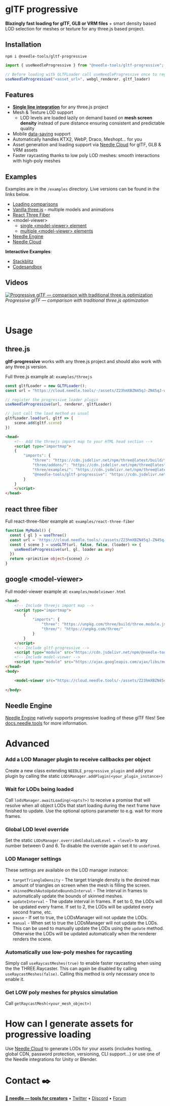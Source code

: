 # glTF progressive

**Blazingly fast loading for glTF, GLB or VRM files** + smart density based LOD selection for meshes or texture for any three.js based project.  

## Installation
`npm i @needle-tools/gltf-progressive`

```ts
import { useNeedleProgressive } from "@needle-tools/gltf-progressive";

// Before loading with GLTFLoader call useNeedleProgressive once to register the loader plugin
useNeedleProgressive("<asset_url>", webgl_renderer, gltf_loader)
```

## Features
- [**Single line integration**](#usage) for any three.js project
- Mesh & Texture LOD support
  - LOD levels are loaded lazily on demand based on **mesh screen density** instead of pure distance ensuring consistent and predictable quality
- Mobile [data-saving](https://developer.mozilla.org/en-US/docs/Web/API/NetworkInformation/saveData) support
- Automatically handles KTX2, WebP, Draco, Meshopt... for you 
- Asset generation and loading support via [Needle Cloud](https://cloud.needle.tools) for glTF, GLB & VRM assets
- Faster raycasting thanks to low poly LOD meshes: smooth interactions with high-poly meshes

## Examples

Examples are in the `/examples` directory. Live versions can be found in the links below.  

- [Loading comparisons](https://stackblitz.com/edit/gltf-progressive-comparison?file=package.json,index.html)
- [Vanilla three.js](https://engine.needle.tools/demos/gltf-progressive/threejs/) - multiple models and animations
- [React Three Fiber](https://engine.needle.tools/demos/gltf-progressive/r3f/)
- \<model-viewer\> 
  - [single \<model-viewer> element](https://engine.needle.tools/demos/gltf-progressive/modelviewer) 
  - [multiple \<model-viewer> elements](https://engine.needle.tools/demos/gltf-progressive/modelviewer-multiple)
- [Needle Engine](https://stackblitz.com/edit/needle-engine-gltf-progressive?file=src%2Fmain.ts)
- [Needle Cloud](https://cloud.needle.tools/view?file=Z23hmXBZN45qJ-ZN45qJ-world)

**Interactive Examples**:
- [Stackblitz](https://stackblitz.com/@marwie/collections/gltf-progressive)
- [Codesandbox](https://codesandbox.io/dashboard/sandboxes/gltf-progressive)


## Videos
<a href="https://youtu.be/7EjL0BRfIp8" target="_blank">![Progressive glTF — comparison with traditional three.js optimization
](https://engine.needle.tools/demos/gltf-progressive/video-comparison-throttled-thumbnail-1.webp)</a>  
*Progressive glTF — comparison with traditional three.js optimization* 
  
<br/>

# Usage

## three.js

**gltf-progressive** works with any three.js project and should also work with any three.js version.  

Full three.js example at: `examples/threejs`

```ts
const gltfLoader = new GLTFLoader();
const url = "https://cloud.needle.tools/-/assets/Z23hmXBZN45qJ-ZN45qJ-world/file";

// register the progressive loader plugin
useNeedleProgressive(url, renderer, gltfLoader)

// just call the load method as usual
gltfLoader.load(url, gltf => {
    scene.add(gltf.scene)
})
```

```html
<head>
    <!-- Add the threejs import map to your HTML head section -->
    <script type="importmap">
    {
        "imports": {
            "three": "https://cdn.jsdelivr.net/npm/three@latest/build/three.module.js",
            "three/addons/": "https://cdn.jsdelivr.net/npm/three@latest/examples/jsm/",
            "three/examples/": "https://cdn.jsdelivr.net/npm/three@latest/examples/",
            "@needle-tools/gltf-progressive": "https://cdn.jsdelivr.net/npm/@needle-tools/gltf-progressive/gltf-progressive.min.js"
        }
    }
    </script>
</head>
```


## react three fiber

Full react-three-fiber example at: `examples/react-three-fiber`

```ts
function MyModel() {
  const { gl } = useThree()
  const url = 'https://cloud.needle.tools/-/assets/Z23hmXBZN45qJ-ZN45qJ-world/file'
  const { scene } = useGLTF(url, false, false, (loader) => {
    useNeedleProgressive(url, gl, loader as any)
  })
  return <primitive object={scene} />
}
```

## google \<model-viewer\>

Full model-viewer example at: `examples/modelviewer.html`

```html
<head>
    <!-- Include threejs import map -->
    <script type="importmap">
        {
            "imports": {
                "three": "https://unpkg.com/three/build/three.module.js",
                "three/": "https://unpkg.com/three/"
            }
        }
    </script>
    <!-- Include gltf-progressive -->
    <script type="module" src="https://cdn.jsdelivr.net/npm/@needle-tools/gltf-progressive/gltf-progressive.min.js"></script>
    <!-- Include model-viewer -->
    <script type="module" src="https://ajax.googleapis.com/ajax/libs/model-viewer/3.4.0/model-viewer.min.js"></script>
</head>
<body>

    <model-viewer src="https://cloud.needle.tools/-/assets/Z23hmXBZN45qJ-ZN45qJ-world/file" camera-controls auto-rotate></model-viewer>
    
</body>
```

## Needle Engine

[Needle Engine](https://needle.tools) natively supports progressive loading of these glTF files! See [docs.needle.tools](https://docs.needle.tools) for more information. 


# Advanced

### Add a LOD Manager plugin to receive callbacks per object
Create a new class extending `NEEDLE_progressive_plugin` and add your plugin by calling the static `LODSManager.addPlugin(<your_plugin_instance>)`

### Wait for LODs being loaded
Call `lodsManager.awaitLoading(<opts?>)` to receive a promise that will resolve when all object LODs that start loading during the next frame have finished to update. Use the optional options parameter to e.g. wait for more frames.

### Global LOD level override
Set the static `LODsManager.overrideGlobalLodLevel = <level>` to any number between 0 and 6. To disable the override again set it to `undefined`.

### LOD Manager settings
These settings are available on the LOD manager instance:
- `targetTriangleDensity` -  The target triangle density is the desired max amount of triangles on screen when the mesh is filling the screen.  
- `skinnedMeshAutoUpdateBoundsInterval` - The interval in frames to automatically update the bounds of skinned meshes. 
- `updateInterval` - The update interval in frames. If set to 0, the LODs will be updated every frame. If set to 2, the LODs will be updated every second frame, etc.
- `pause` - If set to true, the LODsManager will not update the LODs.
- `manual` - When set to true the LODsManager will not update the LODs. This can be used to manually update the LODs using the `update` method. Otherwise the LODs will be updated automatically when the renderer renders the scene.

### Automatically use low-poly meshes for raycasting
Simply call `useRaycastMeshes(true)` to enable faster raycasting when using the the THREE.Raycaster. This can again be disabled by calling `useRaycastMeshes(false)`. Calling this method is only necessary once to enable it.  

### Get LOW poly meshes for physics simulation
Call `getRaycastMesh(<your_mesh_object>)`


# How can I generate assets for progressive loading
Use [Needle Cloud](https://cloud.needle.tools) to generate LODs for your assets (includes hosting, global CDN, password protection, versioning, CLI support...) or use one of the Needle integrations for Unity or Blender.

# Contact ✒️
<b>[🌵 needle — tools for creators](https://needle.tools)</b> • 
[Twitter](https://twitter.com/NeedleTools) • 
[Discord](https://discord.needle.tools) • 
[Forum](https://forum.needle.tools)

